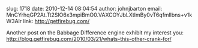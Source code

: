 slug:    1718
date:    2010-12-14 08:04:54
author:  johnjbarton
email:   MnCYrhqGP2At.Tt2SlO6x3mpiBmO0.VAXCOYJbLXtImBy0vT6qfmllbns+v1kW3AIr
link:     http://getfirebug.com/

Another post on the Babbage Difference engine exhibit my interest you:
http://blog.getfirebug.com/2010/03/21/whats-this-other-crank-for/
